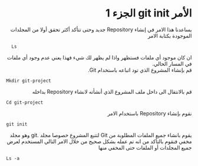 # <div dir = "rtl"> الأمر git init الجزء 1 </div>

<div dir = "rtl">
يساعدنا هذا الامر في إنشاء Repository جديد وحتى تتأكد أكثر تحقق أولا من المجلدات الموجودة بكتابة الامر

<div dir = "ltr">
  

      Ls
<div dir = "rtl">
ان كان موجود أي ملفات فستظهر واذا لم يظهر لك شيء فهذا يعني عدم وجود أي ملفات في المسار الحالي.
<div dir = "rtl">
 قم بإنشاء المشروع الذي تود اتباعه باستخدام Git.
<div dir = "ltr">

    Mkdir git-project
<div dir = "rtl">
قم بالانتقال الى داخل ملف المشروع الذي أنشأته لانشاء Repository بداخله
<div dir = "ltr">

    Cd git-project
<div dir = "rtl">
نقوم بإنشاء Repository باستخدام الامر 
<div dir = "ltr">

    git init
<div dir = "rtl">
يقوم بانشاء جميع الملفات المطلوبة من Git لتتبع المشروع خصوصا مجلد .git وهو مجلد مخفي فنقوم بالتأكد من انه تم عمله بشكل صحيح من خلال الامر التالي المستخدم لعرض جميع المجلدات أو الملفات حتى المخفي منها
<div dir = "ltr">

    Ls -a
